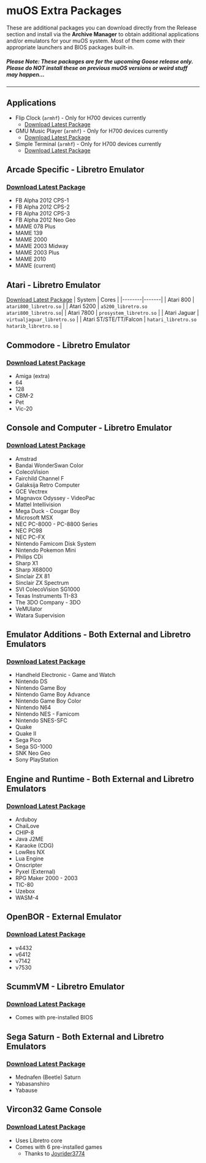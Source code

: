 # muOS Extra Packages
These are additional packages you can download directly from the Release section and install via the **Archive Manager** to obtain additional applications and/or emulators for your muOS system. Most of them come with their appropriate launchers and BIOS packages built-in.
##### _Please Note: These packages are for the upcoming **Goose** release only.  Please do **NOT** install these on previous muOS versions or weird stuff may happen..._
---
## Applications
* Flip Clock (`armhf`) - Only for H700 devices currently
  * [Download Latest Package](https://github.com/MustardOS/extra/releases/latest/download/Flip.Clock.muxzip)
* GMU Music Player (`armhf`) - Only for H700 devices currently
  * [Download Latest Package](https://github.com/MustardOS/extra/releases/latest/download/GMU.Music.Player.muxzip)
* Simple Terminal (`armhf`) - Only for H700 devices currently
  * [Download Latest Package](https://github.com/MustardOS/extra/releases/latest/download/Simple.Terminal.muxzip)
## Arcade Specific - Libretro Emulator
### [Download Latest Package](https://github.com/MustardOS/extra/releases/latest/download/Arcade.Specific.muxzip)
* FB Alpha 2012 CPS-1
* FB Alpha 2012 CPS-2
* FB Alpha 2012 CPS-3
* FB Alpha 2012 Neo Geo
* MAME 078 Plus
* MAME 139
* MAME 2000
* MAME 2003 Midway
* MAME 2003 Plus
* MAME 2010
* MAME (current)
## Atari - Libretro Emulator  
[Download Latest Package](https://github.com/MustardOS/extra/releases/latest/download/Atari.muxzip)
| System | Cores |
|--------|-------|
| Atari 800 | `atari800_libretro.so` |
| Atari 5200 | `a5200_libretro.so`<br>`atari800_libretro.so`|
| Atari 7800 | `prosystem_libretro.so` |
| Atari Jaguar | `virtualjaguar_libretro.so` |
| Atari ST/STE/TT/Falcon | `hatari_libretro.so`<br>`hatarib_libretro.so` |
## Commodore - Libretro Emulator
### [Download Latest Package](https://github.com/MustardOS/extra/releases/latest/download/Commodore.muxzip)
* Amiga (extra)
* 64
* 128
* CBM-2
* Pet
* Vic-20
## Console and Computer - Libretro Emulator
### [Download Latest Package](https://github.com/MustardOS/extra/releases/latest/download/Console.and.Computer.muxzip)
* Amstrad
* Bandai WonderSwan Color
* ColecoVision
* Fairchild Channel F
* Galaksija Retro Computer
* GCE Vectrex
* Magnavox Odyssey - VideoPac
* Mattel Intellivision
* Mega Duck - Cougar Boy
* Microsoft MSX
* NEC PC-8000 - PC-8800 Series
* NEC PC98
* NEC PC-FX
* Nintendo Famicom Disk System
* Nintendo Pokemon Mini
* Philips CDi
* Sharp X1
* Sharp X68000
* Sinclair ZX 81
* Sinclair ZX Spectrum
* SVI ColecoVision SG1000
* Texas Instruments TI-83
* The 3DO Company - 3DO
* VeMUlator
* Watara Supervision
## Emulator Additions - Both External and Libretro Emulators
### [Download Latest Package](https://github.com/MustardOS/extra/releases/latest/download/Emulator.Additions.muxzip)
* Handheld Electronic - Game and Watch
* Nintendo DS
* Nintendo Game Boy
* Nintendo Game Boy Advance
* Nintendo Game Boy Color
* Nintendo N64
* Nintendo NES - Famicom
* Nintendo SNES-SFC
* Quake
* Quake II
* Sega Pico
* Sega SG-1000
* SNK Neo Geo
* Sony PlayStation
## Engine and Runtime - Both External and Libretro Emulators
### [Download Latest Package](https://github.com/MustardOS/extra/releases/latest/download/Engine.and.Runtime.muxzip)
* Arduboy
* ChaiLove
* CHIP-8
* Java J2ME
* Karaoke (CDG)
* LowRes NX
* Lua Engine
* Onscripter
* Pyxel (External)
* RPG Maker 2000 - 2003
* TIC-80
* Uzebox
* WASM-4
## OpenBOR - External Emulator
### [Download Latest Package](https://github.com/MustardOS/extra/releases/latest/download/OpenBOR.muxzip)
* v4432
* v6412
* v7142
* v7530
## ScummVM - Libretro Emulator
### [Download Latest Package](https://github.com/MustardOS/extra/releases/latest/download/ScummVM.muxzip)
* Comes with pre-installed BIOS
## Sega Saturn - Both External and Libretro Emulators
### [Download Latest Package](https://github.com/MustardOS/extra/releases/latest/download/Sega.Saturn.muxzip)
* Mednafen (Beetle) Saturn
* Yabasanshiro
* Yabause
## Vircon32 Game Console
### [Download Latest Package](https://github.com/MustardOS/extra/releases/latest/download/Vircon32.muxzip)
* Uses Libretro core
* Comes with 6 pre-installed games
  * Thanks to [Joyrider3774](https://joyrider3774.itch.io/)
